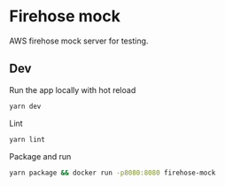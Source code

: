 # Firehose mock

AWS firehose mock server for testing.

## Dev

Run the app locally with hot reload

```bash
yarn dev
```

Lint

```bash
yarn lint
```

Package and run

```bash
yarn package && docker run -p8080:8080 firehose-mock
```
